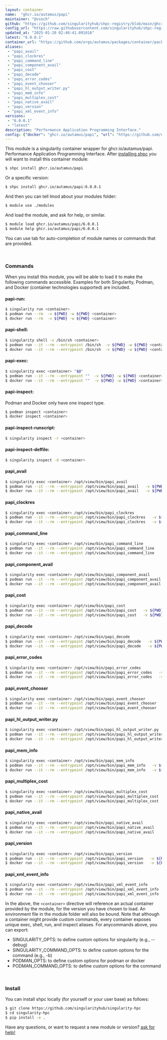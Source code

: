 ```yaml
---
layout: container
name:  "ghcr.io/autamus/papi"
maintainer: "@vsoch"
github: "https://github.com/singularityhub/shpc-registry/blob/main/ghcr.io/autamus/papi/container.yaml"
config_url: "https://raw.githubusercontent.com/singularityhub/shpc-registry/main/ghcr.io/autamus/papi/container.yaml"
updated_at: "2025-01-20 02:48:41.091016"
latest: "6.0.0.1"
container_url: "https://github.com/orgs/autamus/packages/container/package/papi"
aliases:
 - "papi_avail"
 - "papi_clockres"
 - "papi_command_line"
 - "papi_component_avail"
 - "papi_cost"
 - "papi_decode"
 - "papi_error_codes"
 - "papi_event_chooser"
 - "papi_hl_output_writer.py"
 - "papi_mem_info"
 - "papi_multiplex_cost"
 - "papi_native_avail"
 - "papi_version"
 - "papi_xml_event_info"
versions:
 - "6.0.0.1"
 - "latest"
description: "Performance Application Programming Interface."
config: {"docker": "ghcr.io/autamus/papi", "url": "https://github.com/orgs/autamus/packages/container/package/papi", "maintainer": "@vsoch", "description": "Performance Application Programming Interface.", "latest": {"6.0.0.1": "sha256:5290b93bfda20dae769f78e1cf3fd62b882de6bb81091655091cba088b48c0e9"}, "tags": {"6.0.0.1": "sha256:5290b93bfda20dae769f78e1cf3fd62b882de6bb81091655091cba088b48c0e9", "latest": "sha256:5290b93bfda20dae769f78e1cf3fd62b882de6bb81091655091cba088b48c0e9"}, "aliases": {"papi_avail": "/opt/view/bin/papi_avail", "papi_clockres": "/opt/view/bin/papi_clockres", "papi_command_line": "/opt/view/bin/papi_command_line", "papi_component_avail": "/opt/view/bin/papi_component_avail", "papi_cost": "/opt/view/bin/papi_cost", "papi_decode": "/opt/view/bin/papi_decode", "papi_error_codes": "/opt/view/bin/papi_error_codes", "papi_event_chooser": "/opt/view/bin/papi_event_chooser", "papi_hl_output_writer.py": "/opt/view/bin/papi_hl_output_writer.py", "papi_mem_info": "/opt/view/bin/papi_mem_info", "papi_multiplex_cost": "/opt/view/bin/papi_multiplex_cost", "papi_native_avail": "/opt/view/bin/papi_native_avail", "papi_version": "/opt/view/bin/papi_version", "papi_xml_event_info": "/opt/view/bin/papi_xml_event_info"}}
---
```


This module is a singularity container wrapper for ghcr.io/autamus/papi.
Performance Application Programming Interface.
After [installing shpc](#install) you will want to install this container module:


```bash
$ shpc install ghcr.io/autamus/papi
```

Or a specific version:

```bash
$ shpc install ghcr.io/autamus/papi:6.0.0.1
```

And then you can tell lmod about your modules folder:

```bash
$ module use ./modules
```

And load the module, and ask for help, or similar.

```bash
$ module load ghcr.io/autamus/papi/6.0.0.1
$ module help ghcr.io/autamus/papi/6.0.0.1
```

You can use tab for auto-completion of module names or commands that are provided.

<br>

### Commands

When you install this module, you will be able to load it to make the following commands accessible.
Examples for both Singularity, Podman, and Docker (container technologies supported) are included.

#### papi-run:

```bash
$ singularity run <container>
$ podman run --rm  -v ${PWD} -w ${PWD} <container>
$ docker run --rm  -v ${PWD} -w ${PWD} <container>
```

#### papi-shell:

```bash
$ singularity shell -s /bin/sh <container>
$ podman run --it --rm --entrypoint /bin/sh  -v ${PWD} -w ${PWD} <container>
$ docker run --it --rm --entrypoint /bin/sh  -v ${PWD} -w ${PWD} <container>
```

#### papi-exec:

```bash
$ singularity exec <container> "$@"
$ podman run --it --rm --entrypoint ""  -v ${PWD} -w ${PWD} <container> "$@"
$ docker run --it --rm --entrypoint ""  -v ${PWD} -w ${PWD} <container> "$@"
```

#### papi-inspect:

Podman and Docker only have one inspect type.

```bash
$ podman inspect <container>
$ docker inspect <container>
```

#### papi-inspect-runscript:

```bash
$ singularity inspect -r <container>
```

#### papi-inspect-deffile:

```bash
$ singularity inspect -d <container>
```


#### papi_avail

```bash
$ singularity exec <container> /opt/view/bin/papi_avail
$ podman run --it --rm --entrypoint /opt/view/bin/papi_avail   -v ${PWD} -w ${PWD} <container> -c " $@"
$ docker run --it --rm --entrypoint /opt/view/bin/papi_avail   -v ${PWD} -w ${PWD} <container> -c " $@"
```


#### papi_clockres

```bash
$ singularity exec <container> /opt/view/bin/papi_clockres
$ podman run --it --rm --entrypoint /opt/view/bin/papi_clockres   -v ${PWD} -w ${PWD} <container> -c " $@"
$ docker run --it --rm --entrypoint /opt/view/bin/papi_clockres   -v ${PWD} -w ${PWD} <container> -c " $@"
```


#### papi_command_line

```bash
$ singularity exec <container> /opt/view/bin/papi_command_line
$ podman run --it --rm --entrypoint /opt/view/bin/papi_command_line   -v ${PWD} -w ${PWD} <container> -c " $@"
$ docker run --it --rm --entrypoint /opt/view/bin/papi_command_line   -v ${PWD} -w ${PWD} <container> -c " $@"
```


#### papi_component_avail

```bash
$ singularity exec <container> /opt/view/bin/papi_component_avail
$ podman run --it --rm --entrypoint /opt/view/bin/papi_component_avail   -v ${PWD} -w ${PWD} <container> -c " $@"
$ docker run --it --rm --entrypoint /opt/view/bin/papi_component_avail   -v ${PWD} -w ${PWD} <container> -c " $@"
```


#### papi_cost

```bash
$ singularity exec <container> /opt/view/bin/papi_cost
$ podman run --it --rm --entrypoint /opt/view/bin/papi_cost   -v ${PWD} -w ${PWD} <container> -c " $@"
$ docker run --it --rm --entrypoint /opt/view/bin/papi_cost   -v ${PWD} -w ${PWD} <container> -c " $@"
```


#### papi_decode

```bash
$ singularity exec <container> /opt/view/bin/papi_decode
$ podman run --it --rm --entrypoint /opt/view/bin/papi_decode   -v ${PWD} -w ${PWD} <container> -c " $@"
$ docker run --it --rm --entrypoint /opt/view/bin/papi_decode   -v ${PWD} -w ${PWD} <container> -c " $@"
```


#### papi_error_codes

```bash
$ singularity exec <container> /opt/view/bin/papi_error_codes
$ podman run --it --rm --entrypoint /opt/view/bin/papi_error_codes   -v ${PWD} -w ${PWD} <container> -c " $@"
$ docker run --it --rm --entrypoint /opt/view/bin/papi_error_codes   -v ${PWD} -w ${PWD} <container> -c " $@"
```


#### papi_event_chooser

```bash
$ singularity exec <container> /opt/view/bin/papi_event_chooser
$ podman run --it --rm --entrypoint /opt/view/bin/papi_event_chooser   -v ${PWD} -w ${PWD} <container> -c " $@"
$ docker run --it --rm --entrypoint /opt/view/bin/papi_event_chooser   -v ${PWD} -w ${PWD} <container> -c " $@"
```


#### papi_hl_output_writer.py

```bash
$ singularity exec <container> /opt/view/bin/papi_hl_output_writer.py
$ podman run --it --rm --entrypoint /opt/view/bin/papi_hl_output_writer.py   -v ${PWD} -w ${PWD} <container> -c " $@"
$ docker run --it --rm --entrypoint /opt/view/bin/papi_hl_output_writer.py   -v ${PWD} -w ${PWD} <container> -c " $@"
```


#### papi_mem_info

```bash
$ singularity exec <container> /opt/view/bin/papi_mem_info
$ podman run --it --rm --entrypoint /opt/view/bin/papi_mem_info   -v ${PWD} -w ${PWD} <container> -c " $@"
$ docker run --it --rm --entrypoint /opt/view/bin/papi_mem_info   -v ${PWD} -w ${PWD} <container> -c " $@"
```


#### papi_multiplex_cost

```bash
$ singularity exec <container> /opt/view/bin/papi_multiplex_cost
$ podman run --it --rm --entrypoint /opt/view/bin/papi_multiplex_cost   -v ${PWD} -w ${PWD} <container> -c " $@"
$ docker run --it --rm --entrypoint /opt/view/bin/papi_multiplex_cost   -v ${PWD} -w ${PWD} <container> -c " $@"
```


#### papi_native_avail

```bash
$ singularity exec <container> /opt/view/bin/papi_native_avail
$ podman run --it --rm --entrypoint /opt/view/bin/papi_native_avail   -v ${PWD} -w ${PWD} <container> -c " $@"
$ docker run --it --rm --entrypoint /opt/view/bin/papi_native_avail   -v ${PWD} -w ${PWD} <container> -c " $@"
```


#### papi_version

```bash
$ singularity exec <container> /opt/view/bin/papi_version
$ podman run --it --rm --entrypoint /opt/view/bin/papi_version   -v ${PWD} -w ${PWD} <container> -c " $@"
$ docker run --it --rm --entrypoint /opt/view/bin/papi_version   -v ${PWD} -w ${PWD} <container> -c " $@"
```


#### papi_xml_event_info

```bash
$ singularity exec <container> /opt/view/bin/papi_xml_event_info
$ podman run --it --rm --entrypoint /opt/view/bin/papi_xml_event_info   -v ${PWD} -w ${PWD} <container> -c " $@"
$ docker run --it --rm --entrypoint /opt/view/bin/papi_xml_event_info   -v ${PWD} -w ${PWD} <container> -c " $@"
```



In the above, the `<container>` directive will reference an actual container provided
by the module, for the version you have chosen to load. An environment file in the
module folder will also be bound. Note that although a container
might provide custom commands, every container exposes unique exec, shell, run, and
inspect aliases. For anycommands above, you can export:

 - SINGULARITY_OPTS: to define custom options for singularity (e.g., --debug)
 - SINGULARITY_COMMAND_OPTS: to define custom options for the command (e.g., -b)
 - PODMAN_OPTS: to define custom options for podman or docker
 - PODMAN_COMMAND_OPTS: to define custom options for the command

<br>

### Install

You can install shpc locally (for yourself or your user base) as follows:

```bash
$ git clone https://github.com/singularityhub/singularity-hpc
$ cd singularity-hpc
$ pip install -e .
```

Have any questions, or want to request a new module or version? [ask for help!](https://github.com/singularityhub/singularity-hpc/issues)
